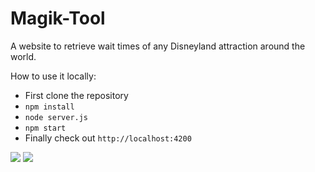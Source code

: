 # Magik-Tool
A website to retrieve wait times of any Disneyland attraction around the world.

How to use it locally: 
- First clone the repository
- `npm install`
- `node server.js`
- `npm start`
- Finally check out `http://localhost:4200`

<img src="https://cloud.githubusercontent.com/assets/15229355/25268549/67ce0c76-2679-11e7-822b-bc6a8b7a1583.png">

<img src="https://cloud.githubusercontent.com/assets/15229355/25268551/6db861ea-2679-11e7-87d2-36d451a02117.png">

